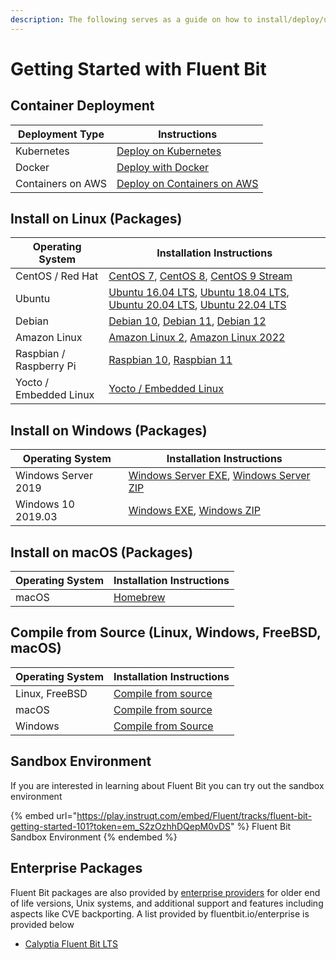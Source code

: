 ```yaml
---
description: The following serves as a guide on how to install/deploy/upgrade Fluent Bit
---
```


# Getting Started with Fluent Bit

## Container Deployment

| Deployment Type   | Instructions                                       |
| ----------------- | -------------------------------------------------- |
| Kubernetes        | [Deploy on Kubernetes](kubernetes.md#installation) |
| Docker            | [Deploy with Docker](docker.md)                    |
| Containers on AWS | [Deploy on Containers on AWS](aws-container.md)    |

## Install on Linux (Packages)

| Operating System       | Installation  Instructions |
| ---------------------- | -------------------------- |
| CentOS / Red Hat       | [CentOS 7](linux/redhat-centos.md#install-on-redhat-centos), [CentOS 8](linux/redhat-centos.md#install-on-redhat-centos), [CentOS 9 Stream](linux/redhat-centos.md#install-on-redhat-centos) |
| Ubuntu                 | [Ubuntu 16.04 LTS](linux/ubuntu.md), [Ubuntu 18.04 LTS](linux/ubuntu.md), [Ubuntu 20.04 LTS](linux/ubuntu.md), [Ubuntu 22.04 LTS](linux/ubuntu.md) |
| Debian                 | [Debian 10](linux/debian.md), [Debian 11](linux/debian.md), [Debian 12](linux/debian.md) |
| Amazon Linux           | [Amazon Linux 2](linux/amazon-linux.md#install-on-amazon-linux-2), [Amazon Linux 2022](linux/amazon-linux.md#amazon-linux-2022) |
| Raspbian / Raspberry Pi | [Raspbian 10](linux/raspbian-raspberry-pi.md#raspbian-10-buster), [Raspbian 11](linux/raspbian-raspberry-pi.md#raspbian-11-bullseye) |
| Yocto / Embedded Linux | [Yocto / Embedded Linux](yocto-embedded-linux.md#fluent-bit-and-other-architectures) |

## Install on Windows (Packages)

| Operating System    | Installation Instructions                                                                                                    |
| ------------------- | ---------------------------------------------------------------------------------------------------------------------------- |
| Windows Server 2019 | [Windows Server EXE](windows.md#installing-from-exe-installer), [Windows Server ZIP](windows.md#installing-from-zip-archive) |
| Windows 10 2019.03  | [Windows EXE](windows.md#installing-from-exe-installer), [Windows ZIP](windows.md#installing-from-zip-archive)               |

## Install on macOS (Packages)

| Operating System    | Installation Instructions                     |
| ------------------- | --------------------------------------------- |
| macOS               | [Homebrew](macos.md#installing-from-homebrew) |

## Compile from Source (Linux, Windows, FreeBSD, macOS)

| Operating System | Installation Instructions                                   |
| ---------------- | ----------------------------------------------------------- |
| Linux, FreeBSD   | [Compile from source](sources/build-and-install.md)         |
| macOS            | [Compile from source](macos.md#compile-from-source) |
| Windows          | [Compile from Source](windows.md#compile-from-source)       |

## Sandbox Environment

If you are interested in learning about Fluent Bit you can try out the sandbox environment

{% embed url="https://play.instruqt.com/embed/Fluent/tracks/fluent-bit-getting-started-101?token=em_S2zOzhhDQepM0vDS" %}
Fluent Bit Sandbox Environment
{% endembed %}

## Enterprise Packages

Fluent Bit packages are also provided by [enterprise providers](https://fluentbit.io/enterprise) for older end of life versions, Unix systems, and additional support and features including aspects like CVE backporting.
A list provided by fluentbit.io/enterprise is provided below

* [Calyptia Fluent Bit LTS](https://calyptia.com/products/lts-fluentbit/)
